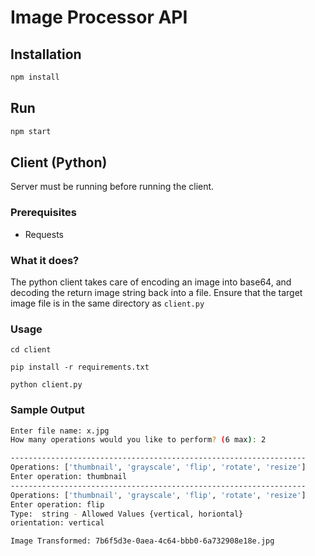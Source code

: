 # Image Processor API

## Installation
```bash
npm install
```

## Run
```bash
npm start
```

## Client (Python)
Server must be running before running the client.

### Prerequisites
- Requests

### What it does?
The python client takes care of encoding an image into base64, and decoding 
the return image string back into a file. 
Ensure that the target image file is in the same directory as `client.py`


### Usage

```
cd client

pip install -r requirements.txt

python client.py

```

### Sample Output
```bash
Enter file name: x.jpg
How many operations would you like to perform? (6 max): 2

------------------------------------------------------------------
Operations: ['thumbnail', 'grayscale', 'flip', 'rotate', 'resize']
Enter operation: thumbnail
------------------------------------------------------------------
Operations: ['thumbnail', 'grayscale', 'flip', 'rotate', 'resize']
Enter operation: flip
Type:  string - Allowed Values {vertical, horiontal}
orientation: vertical

Image Transformed: 7b6f5d3e-0aea-4c64-bbb0-6a732908e18e.jpg
```